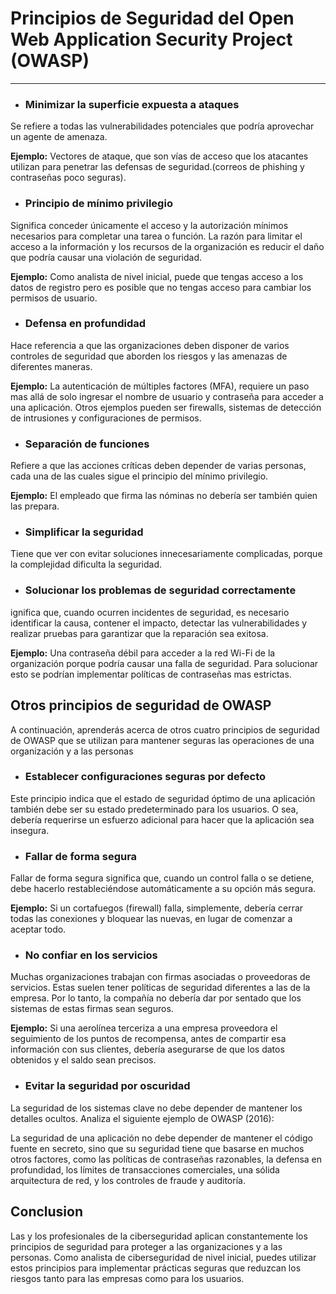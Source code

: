 # Principios de Seguridad del Open Web Application Security Project (OWASP)
---

-  ### Minimizar la superficie expuesta a ataques
Se refiere a todas las vulnerabilidades potenciales que podría aprovechar un agente de amenaza.

**Ejemplo:** Vectores de ataque, que son vías de acceso que los atacantes utilizan para penetrar las defensas de seguridad.(correos de phishing y contraseñas poco seguras).

- ### Principio de mínimo privilegio
Significa conceder únicamente el acceso y la autorización mínimos necesarios para completar una tarea o función. La razón para limitar el acceso a la información y los recursos de la organización es reducir el daño que podría causar una violación de seguridad.

**Ejemplo:** Como analista de nivel inicial, puede que tengas acceso a los datos de registro pero es posible que no tengas acceso para cambiar los permisos de usuario.

- ### Defensa en profundidad
Hace referencia a que las organizaciones deben disponer de varios controles de seguridad que aborden los riesgos y las amenazas de diferentes maneras.

**Ejemplo:** La autenticación de múltiples factores (MFA), requiere un paso mas allá de solo ingresar el nombre de usuario y contraseña para acceder a una aplicación. Otros ejemplos pueden ser firewalls, sistemas de detección de intrusiones y configuraciones de permisos.


- ### Separación de funciones
 Refiere a que las acciones críticas deben depender de varias personas, cada una de las cuales sigue el principio del mínimo privilegio. 

 **Ejemplo:** El empleado que firma las nóminas no debería ser también quien las prepara.


- ### Simplificar la seguridad
Tiene que ver con evitar soluciones innecesariamente complicadas, porque la complejidad dificulta la seguridad.


- ### Solucionar los problemas de seguridad correctamente
ignifica que, cuando ocurren incidentes de seguridad, es necesario identificar la causa, contener el impacto, detectar las vulnerabilidades y realizar pruebas para garantizar que la reparación sea exitosa.

**Ejemplo:** Una contraseña débil para acceder a la red Wi-Fi de la organización porque podría causar una falla de seguridad. Para solucionar esto se podrían implementar políticas de contraseñas mas estrictas.


## Otros principios de seguridad de OWASP
A continuación, aprenderás acerca de otros cuatro principios de seguridad de OWASP que se utilizan para mantener seguras las operaciones de una organización y a las personas

- ### Establecer configuraciones seguras por defecto
Este principio indica que el estado de seguridad óptimo de una aplicación también debe ser su estado predeterminado para los usuarios. O sea, debería requerirse un esfuerzo adicional para hacer que la aplicación sea insegura. 

- ### Fallar de forma segura
Fallar de forma segura significa que, cuando un control falla o se detiene, debe hacerlo restableciéndose automáticamente a su opción más segura. 

**Ejemplo:** Si un cortafuegos (firewall) falla, simplemente, debería cerrar todas las conexiones y bloquear las nuevas, en lugar de comenzar a aceptar todo.

- ### No confiar en los servicios
Muchas organizaciones trabajan con firmas asociadas o proveedoras de servicios. Estas suelen tener políticas de seguridad diferentes a las de la empresa. Por lo tanto, la compañía no debería dar por sentado que los sistemas de estas firmas sean seguros.   

**Ejemplo:** Si una aerolínea terceriza a una empresa proveedora el seguimiento de los puntos de recompensa, antes de compartir esa información con sus clientes, debería asegurarse de que los datos obtenidos y el saldo sean precisos.


- ### Evitar la seguridad por oscuridad
La seguridad de los sistemas clave no debe depender de mantener los detalles ocultos. Analiza el siguiente ejemplo de OWASP (2016):

La seguridad de una aplicación no debe depender de mantener el código fuente en secreto, sino que su seguridad tiene que basarse en muchos otros factores, como las políticas de contraseñas razonables, la defensa en profundidad, los límites de transacciones comerciales, una sólida arquitectura de red, y los controles de fraude y auditoría.


## Conclusion
Las y los profesionales de la ciberseguridad aplican constantemente los principios de seguridad para proteger a las organizaciones y a las personas. Como analista de ciberseguridad de nivel inicial, puedes utilizar estos principios para implementar prácticas seguras que reduzcan los riesgos tanto para las empresas como para los usuarios. 



